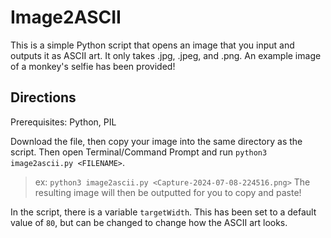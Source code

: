 # Image2ASCII

This is a simple Python script that opens an image that you input and outputs it as ASCII art. It only takes .jpg, .jpeg, and .png. An example image of a monkey's selfie has been provided!

## Directions
Prerequisites: Python, PIL

Download the file, then copy your image into the same directory as the script. Then open Terminal/Command Prompt and run `python3 image2ascii.py <FILENAME>`.
> ex: `python3 image2ascii.py <Capture-2024-07-08-224516.png>`
The resulting image will then be outputted for you to copy and paste!

In the script, there is a variable `targetWidth`. This has been set to a default value of `80`, but can be changed to change how the ASCII art looks.